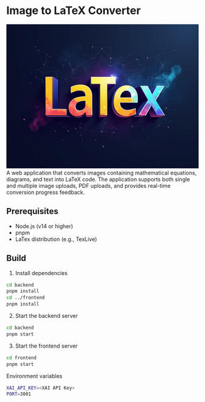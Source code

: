 # Image to LaTeX Converter

![Screenshot](logo.png)
A web application that converts images containing mathematical equations, diagrams, and text into LaTeX code. The application supports both single and multiple image uploads, PDF uploads, and provides real-time conversion progress feedback.

## Prerequisites

- Node.js (v14 or higher)
- pnpm
- LaTex distribution (e.g., TexLive)

## Build

1. Install dependencies
```bash
cd backend
pnpm install
cd ../frontend
pnpm install
```

2. Start the backend server
```bash
cd backend
pnpm start
```

3. Start the frontend server
```bash
cd frontend
pnpm start
```

Environment variables
```bash
XAI_API_KEY=<XAI API Key>
PORT=3001
```